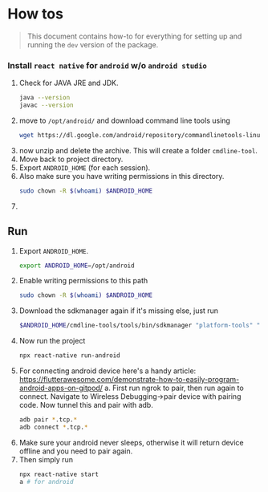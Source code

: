 # How tos
> This document contains how-to for everything for setting up and running the `dev` version of the package.

### Install `react native` for `android` w/o `android studio`
1. Check for JAVA JRE and JDK. 
    ```sh
    java --version
    javac --version
    ```
2. move to `/opt/android/` and download command line tools using 
    ```sh
    wget https://dl.google.com/android/repository/commandlinetools-linux-9477386_latest.zip
    ```
3. now unzip and delete the archive. This will create a folder `cmdline-tool`.
4. Move back to project directory.
5. Export `ANDROID_HOME` (for each session).
6. Also make sure you have writing permissions in this directory.
    ```sh
    sudo chown -R $(whoami) $ANDROID_HOME
    ```
7. 

## Run
1. Export `ANDROID_HOME`.
    ```sh
    export ANDROID_HOME=/opt/android
    ```
2. Enable writing permissions to this path
    ```sh
    sudo chown -R $(whoami) $ANDROID_HOME
    ```
3. Download the  sdkmanager again if it's missing else, just run
    ```sh
    $ANDROID_HOME/cmdline-tools/tools/bin/sdkmanager "platform-tools" "platforms;android-29" "build-tools;29.0.2" "add-ons;addon-google_apis-google-24" --sdk_root=/opt/android
    ```
4. Now run the project 
    ```sh
    npx react-native run-android
    ```
5. For connecting android device here's a handy article: https://flutterawesome.com/demonstrate-how-to-easily-program-android-apps-on-gitpod/
    a. First run ngrok to pair, then run again to connect. Navigate to Wireless Debugging->pair device with pairing code. Now tunnel this and pair with adb.
    ```sh
    adb pair *.tcp.*
    adb connect *.tcp.*
    ```
6. Make sure your android never sleeps, otherwise it will return device offline and you need to pair again.
7. Then simply run 
    ```sh
    npx react-native start
    a # for android
    ```